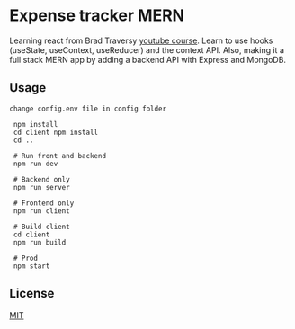 # Expense tracker MERN

Learning react from Brad Traversy [youtube course](https://www.youtube.com/watch?v=w7ejDZ8SWv8). Learn to use hooks (useState, useContext, useReducer) and the context API. Also, making it a full stack MERN app by adding a backend API with Express and MongoDB.

## Usage

```
change config.env file in config folder
```

```
 npm install
 cd client npm install
 cd ..

 # Run front and backend
 npm run dev

 # Backend only
 npm run server

 # Frontend only
 npm run client

 # Build client
 cd client
 npm run build

 # Prod
 npm start
```

## License

[MIT](https://choosealicense.com/licenses/mit/)
